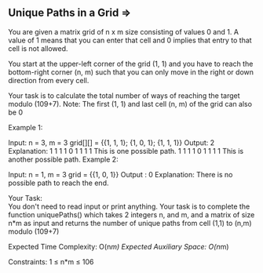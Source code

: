 Unique Paths in a Grid =>
----------------------


You are given a matrix grid of n x  m size consisting of values 0 and 1. A value of 1 means that you can enter that cell and 0 implies that entry to that cell is not allowed.

You start at the upper-left corner of the grid (1, 1) and you have to reach the bottom-right corner (n, m) such that you can only move in the right or down direction from every cell.

Your task is to calculate the total number of ways of reaching the target modulo (109+7).
Note: The first (1, 1) and last cell (n, m) of the grid can also be 0


Example 1:

Input:
n = 3, m = 3
grid[][] = {{1, 1, 1};
            {1, 0, 1};
            {1, 1, 1}}
Output:
2
Explanation:
1 1 1
1 0 1
1 1 1
This is one possible path.
1 1 1
1 0 1
1 1 1
This is another possible path.
Example 2:

Input:
n = 1, m = 3
grid = {{1, 0, 1}}
Output :
0
Explanation:
There is no possible path to reach the end.

Your Task:  
You don't need to read input or print anything. Your task is to complete the function uniquePaths() which takes 2 integers n, and m, and a matrix of size n*m as input and returns the number of unique paths from cell (1,1) to (n,m) modulo (109+7)


Expected Time Complexity: O(n*m)
Expected Auxiliary Space: O(n*m)


Constraints:
1 ≤ n*m ≤ 106
